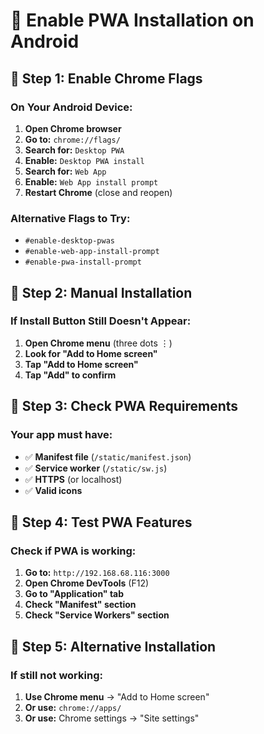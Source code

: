 # 📱 Enable PWA Installation on Android

## 🔧 **Step 1: Enable Chrome Flags**

### **On Your Android Device:**
1. **Open Chrome browser**
2. **Go to:** `chrome://flags/`
3. **Search for:** `Desktop PWA`
4. **Enable:** `Desktop PWA install`
5. **Search for:** `Web App`
6. **Enable:** `Web App install prompt`
7. **Restart Chrome** (close and reopen)

### **Alternative Flags to Try:**
- `#enable-desktop-pwas`
- `#enable-web-app-install-prompt`
- `#enable-pwa-install-prompt`

## 🔧 **Step 2: Manual Installation**

### **If Install Button Still Doesn't Appear:**
1. **Open Chrome menu** (three dots ⋮)
2. **Look for "Add to Home screen"**
3. **Tap "Add to Home screen"**
4. **Tap "Add" to confirm**

## 🔧 **Step 3: Check PWA Requirements**

### **Your app must have:**
- ✅ **Manifest file** (`/static/manifest.json`)
- ✅ **Service worker** (`/static/sw.js`)
- ✅ **HTTPS** (or localhost)
- ✅ **Valid icons**

## 🔧 **Step 4: Test PWA Features**

### **Check if PWA is working:**
1. **Go to:** `http://192.168.68.116:3000`
2. **Open Chrome DevTools** (F12)
3. **Go to "Application" tab**
4. **Check "Manifest" section**
5. **Check "Service Workers" section**

## 🔧 **Step 5: Alternative Installation**

### **If still not working:**
1. **Use Chrome menu** → "Add to Home screen"
2. **Or use:** `chrome://apps/`
3. **Or use:** Chrome settings → "Site settings"
